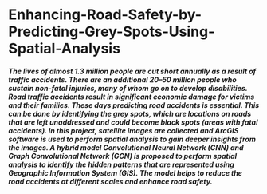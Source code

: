 # Enhancing-Road-Safety-by-Predicting-Grey-Spots-Using-Spatial-Analysis
##### The lives of almost 1.3 million people are cut short annually as a result of traffic accidents. There are an additional 20–50 million people who sustain non-fatal injuries, many of whom go on to develop disabilities. Road traffic accidents result in significant economic damage for victims and their families. These days predicting road accidents is essential. This can be done by identifying the grey spots, which are locations on roads that are left unaddressed and could become black spots (areas with fatal accidents). In this project, satellite images are collected and ArcGIS software is used to perform spatial analysis  to gain deeper insights from the images. A hybrid model Convolutional Neural Network (CNN) and Graph Convolutional Network (GCN) is proposed to perform spatial analysis to identify the hidden patterns that are represented using Geographic Information System (GIS). The model helps to reduce the road accidents at different scales and enhance road safety.
